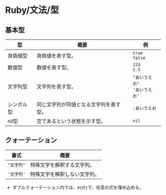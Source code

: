 # Ruby/文法/型

## 基本型

| 型         | 概要                                   | 例                                 |
| ---------- | -------------------------------------- | ---------------------------------- |
| 真偽値型   | 真偽値を表す型。                       | `true`<br />`false`                |
| 数値型     | 数値を表す型。                         | `123`<br />`1.5`                   |
| 文字列型   | 文字列を表す型。                       | `"あいうえお"`<br />`'あいうえお'` |
| シンボル型 | 同じ文字列が同値となる文字列を表す型。 | `:あいうえお`                      |
| nil型      | 空であるという状態を示す型。           | `nil`                              |

## クォーテーション

| 書式       | 概要                         |
| ---------- | ---------------------------- |
| `"文字列"` | 特殊文字を解釈する文字列。   |
| `'文字列'` | 特殊文字を解釈しない文字列。 |

- ダブルクォーテーション内では、`#{式}`で、任意の式を埋め込める。
